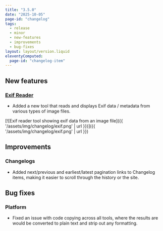 ```yaml
---
title: "3.5.0"
date: "2025-10-05"
page-id: "changelog"
tags: 
  - release
  - minor
  - new-features
  - improvements
  - bug-fixes
layout: layout/version.liquid
eleventyComputed:
  page-id: "changelog-item"
---
```

## New features
### [Exif Reader](/files/exif)
 - Added a new tool that reads and displays Exif data / metadata from various types of image files.

[![Exif reader tool showing exif data from an image file]({{ '/assets/img/changelog/exif.png' | url }})]({{ '/assets/img/changelog/exif.png' | url }})

## Improvements
### Changelogs
 - Added next/previous and earliest/latest pagination links to Changelog items, making it easier to scroll through the history or the site.

## Bug fixes
### Platform
- Fixed an issue with code copying across all tools, where the results are would be converted to plain text and strip out any formatting.
